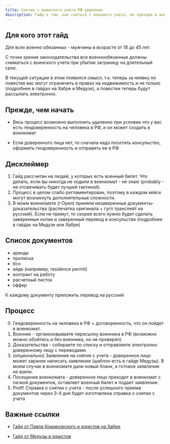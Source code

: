 ```yaml
---
title: Снятие с воинского учета РФ удаленно
description: Гайд о том, как сняться с военного учета, не приходя в военкомат
---
```


## Для кого этот гайд
Для всех военно обязанных - мужчины в возрасте от 18 до 45 лет.

С точки зрения законодательства все военнообязанные должны сниматься с воинского учета при убытии заграницу на длительный срок.

В текущей ситуации в этом появился смысл, т.к. теперь за неявку по повестке вас могут ограничить в правах на недвижимость и не только (подробнее в гайдах на Хабре и Медузе), а повестки теперь будут рассылать электронно.


## Прежде, чем начать

- Весь процесс возможно выполнить удаленно при условии что у вас есть гендоверенность на человека в РФ, и он может сходить в военкомат

- Если доверенного лица нет, то сначала надо посетить консульство, оформить гендоверенность и отправить ее в РФ

## Дисклеймер
1. Гайд рассчитан на людей, у которых есть военный билет. Что делать, если вы никогда не ходили в военкомат - не знаю (probably - не отсвечивать будет лучшей тактикой).
2. Процесс в целом слабо регламентирован, поэтому в каждом кейсе могут возникнуть дополнительные сложности.
3. В моем военкомате (г.Орел) приняли незаверенные документы-доказательства (распечатка оригинала + гугл транслейт на русский). Если не примут, то скорее всего нужно будет сделать заверенные копии и заверенный перевод в консульстве (подробнее в гайдах на Медузе или Хабре)

## Список документов
- аренда
- прописка
- бсн
- айди (например, residence permit)
- контракт на работу
- расчетный листок
- оффер

К каждому документу приложить перевод на русский

## Процесс
0. Гендоверенность на человека в РФ + договоренность, что он пойдет в военкомат.
1. Военник - организовываете пересылку военника в РФ (возможно можно обойтись и без военника, но не проверял).
2. Доказательства - собираете по списку и отправляете электронно доверенному лицу с переводами.
3. (опционально) Заявление на снятие с учета - доверенное лицо может заранее написать заявление (шаблон есть в гайде Медузы). В моем случае в военкомате дали новый бланк, а готовое заявление не взяли.
4. Посещение военкомата - доверенное лицо приходит в военкомат с пачкой документов, оставляет военный билет и подает заявление.
5. Proft! Справка о снятии с учета - после успешного приема документов через 3-4 дня будет изготовлена справка о снятии с учета

## Важные ссылки

- [Гайд от Павла Комаровского и юристов на Хабре](https://habr.com/ru/articles/731480/)

- [Гайд от Медузы и юристов](https://meduza.io/feature/2023/04/18/kak-snyatsya-s-voinskogo-ucheta-esli-vy-za-granitsey-i-ne-hotite-lishitsya-prava-pokupat-i-prodavat-imuschestvo-v-rf)


